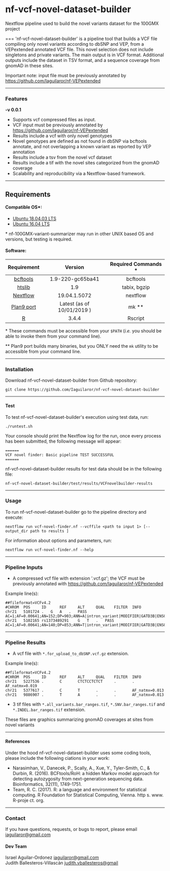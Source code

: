 # nf-vcf-novel-dataset-builder
Nextflow pipeline used to build the novel variants dataset for the 100GMX project

===
'nf-vcf-novel-dataset-builder' is a pipeline tool that builds a VCF file compiling only novel variants according to dbSNP and VEP, from a VEPextended annotated VCF file. This novel selection does not include singletons and private variants. The main output is in VCF format. Additional outputs include the dataset in TSV format, and a sequence coverage from gnomAD in these sites.

Important note: input file must be previously annotated by https://github.com/Iaguilaror/nf-VEPextended

---

### Features
  **-v 0.0.1**

* Supports vcf compressed files as input.
* VCF input must be previously annotated by https://github.com/Iaguilaror/nf-VEPextended
* Results include a vcf with only novel genotypes
* Novel genotypes are defined as not found in dbSNP via bcftools annotate, and not overlapping a known variant as reported by VEP annotation
* Results include a tsv from the novel vcf dataset
* Results include a tif with the novel sites categorized from the gnomAD coverage
* Scalability and reproducibility via a Nextflow-based framework.

---

## Requirements
#### Compatible OS*:
* [Ubuntu 18.04.03 LTS](http://releases.ubuntu.com/18.04/)
* [Ubuntu 16.04 LTS](http://releases.ubuntu.com/16.04/)

\* nf-100GMX-variant-summarizer may run in other UNIX based OS and versions, but testing is required.

#### Software:
| Requirement | Version  | Required Commands * |
|:---------:|:--------:|:-------------------:|
| [bcftools](https://samtools.github.io/bcftools/) | 1.9-220-gc65ba41 | bcftools |
| [htslib](http://www.htslib.org/download/) | 1.9 | tabix, bgzip |
| [Nextflow](https://www.nextflow.io/docs/latest/getstarted.html) | 19.04.1.5072 | nextflow |
| [Plan9 port](https://github.com/9fans/plan9port) | Latest (as of 10/01/2019 ) | mk \** |
| [R](https://www.r-project.org/) | 3.4.4 | Rscript |

\* These commands must be accessible from your `$PATH` (*i.e.* you should be able to invoke them from your command line).  

\** Plan9 port builds many binaries, but you ONLY need the `mk` utility to be accessible from your command line.

---

### Installation
Download nf-vcf-novel-dataset-builder from Github repository:  
```
git clone https://github.com/Iaguilaror/nf-vcf-novel-dataset-builder
```

---

#### Test
To test nf-vcf-novel-dataset-builder's execution using test data, run:
```
./runtest.sh
```

Your console should print the Nextflow log for the run, once every process has been submitted, the following message will appear:
```
======
VCF novel finder: Basic pipeline TEST SUCCESSFUL
======
```

nf-vcf-novel-dataset-builder results for test data should be in the following file:
```
nf-vcf-novel-dataset-builder/test/results/VCFnovelbuilder-results
```

---

### Usage
To run nf-vcf-novel-dataset-builder go to the pipeline directory and execute:
```
nextflow run vcf-novel-finder.nf --vcffile <path to input 1> [--output_dir path to results ]
```

For information about options and parameters, run:
```
nextflow run vcf-novel-finder.nf --help
```

---

### Pipeline Inputs
* A compressed vcf file with extension '.vcf.gz'; the VCF must be previously annotated with https://github.com/Iaguilaror/nf-VEPextended

Example line(s):
```
##fileformat=VCFv4.2
#CHROM  POS     ID      REF     ALT     QUAL    FILTER  INFO
chr21	5101724	.	G	A	.	PASS	AC=1;AF=0.00641;AN=152;DP=903;ANN=A|intron_variant|MODIFIER|GATD3B|ENSG00000280071|Transcript|ENST00000624810.3|protein_coding||4/5|ENST00000624810.3:c.357+19987C>T|||||||||-1|cds_start_NF&cds_end_NF|SNV|HGNC|HGNC:53816||5|||ENSP00000485439||A0A096LP73|UPI0004F23660|||||||chr21:g.5101724G>A||||||||||||||||||||||||||||2.079|0.034663||||||||||||||||||||||||||||||||||||||||||||||||||||||||||||||||||||||||||||||||
chr21	5102165	rs1373489291	G	T	.	PASS	AC=1;AF=0.00641;AN=140;DP=853;ANN=T|intron_variant|MODIFIER|GATD3B|ENSG00000280071|Transcript|ENST00000624810.3|protein_coding||4/5|ENST00000624810.3:c.357+19546C>A|||||||rs1373489291||-1|cds_start_NF&cds_end_NF|SNV|HGNC|HGNC:53816||5|||ENSP00000485439||A0A096LP73|UPI0004F23660|||||||chr21:g.5102165G>T||||||||||||||||||||||||||||5.009|0.275409||||||||||||||||||||||||||||||||||||||||||||||||||||||||||||||||||||||||||||||||
```

---

### Pipeline Results
* A vcf file with `*.for_upload_to_dbSNP.vcf.gz` extension.

Example line(s):
```
##fileformat=VCFv4.2
#CHROM  POS     ID      REF     ALT     QUAL    FILTER  INFO
chr21   5227536 .       C       CTCTCCTCTCT     .       .       AF_natmx=0.019
chr21   5377617 .       C       T       .       .       AF_natmx=0.013
chr21   9886907 .       T       A       .       .       AF_natmx=0.013
```

* 3 tif files with `*.all_variants.bar_ranges.tif`, `*.SNV.bar_ranges.tif` and `*.INDEL.bar_ranges.tif` extension.

These files are graphics summarizing gnomAD coverages at sites from novel variants

---

#### References
Under the hood nf-vcf-novel-dataset-builder uses some coding tools, please include the following ciations in your work:

* Narasimhan, V., Danecek, P., Scally, A., Xue, Y., Tyler-Smith, C., & Durbin, R. (2016). BCFtools/RoH: a hidden Markov model approach for detecting autozygosity from next-generation sequencing data. Bioinformatics, 32(11), 1749-1751.
* Team, R. C. (2017). R: a language and environment for statistical computing. R Foundation for Statistical Computing, Vienna. http s. www. R-proje ct. org.

---

### Contact
If you have questions, requests, or bugs to report, please email
<iaguilaror@gmail.com>

#### Dev Team
Israel Aguilar-Ordonez <iaguilaror@gmail.com>   
Judith Ballesteros-Villascán <judith.vballesteros@gmail>
